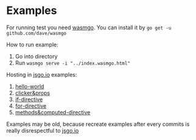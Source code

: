 # Examples

For running test you need [wasmgo](https://github.com/dave/wasmgo).
You can install it by `go get -u github.com/dave/wasmgo`

How to run example:

1. Go into directory
2. Run `wasmgo serve -i "../index.wasmgo.html"`


Hosting in [jsgo.io](https://jsgo.io) examples:

1. [hello-world](https://jsgo.io/738a8a988619e8358faf9c2673eef141245b2894)
2. [clicker&props](https://jsgo.io/86a05e9639356cfaf8fa7d132d7fb59e8f41eb14)
3. [if-directive](https://jsgo.io/0405778772a063a3c4dd043bcc75aac72a6b9d4d)
4. [for-directive](https://jsgo.io/299d6c35a2192707e0d14016c257bfce1542ccbb)
5. [methods&computed-directive](https://jsgo.io/eb8b3c235e7ce813be9c6410ffc0b8cbd936a26f)

Examples may be old, because recreate examples after every commits is really disrespectful to [jsgo.io](https://jsgo.io)